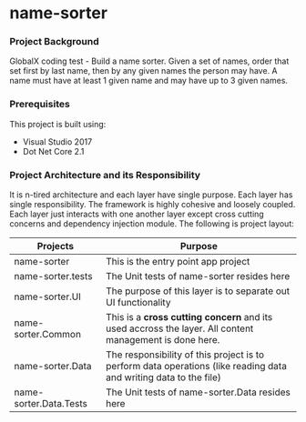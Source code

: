 # name-sorter

### Project Background
GlobalX coding test - Build a name sorter. Given a set of names, order that set first by last name, then by any given names the person may have. A
name must have at least 1 given name and may have up to 3 given names.

### Prerequisites
This project is built using:
- Visual Studio 2017
- Dot Net Core 2.1

### Project Architecture and its Responsibility
It is n-tired architecture and each layer have single purpose. Each layer has single responsibility. The framework is highly cohesive and loosely coupled. Each layer just interacts with one another layer except cross cutting concerns and dependency injection module.
The following is project layout:

| Projects | Purpose |
|----------|---------|
| name-sorter |This is the entry point app project |
| name-sorter.tests | The Unit tests of name-sorter resides here |
| name-sorter.UI | The purpose of this layer is to separate out UI functionality |
| name-sorter.Common | This is a **cross cutting concern** and its used accross the layer. All content management is done here. |
| name-sorter.Data | The responsibility of this project is to perform data operations (like reading data and writing data to the file) |
| name-sorter.Data.Tests | The Unit tests of name-sorter.Data resides here |
